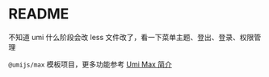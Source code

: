 # README

不知道 umi 什么阶段会改 less 文件改了，看一下菜单主题、登出、登录、权限管理

`@umijs/max` 模板项目，更多功能参考 [Umi Max 简介](https://next.umijs.org/zh-CN/docs/max/introduce)
